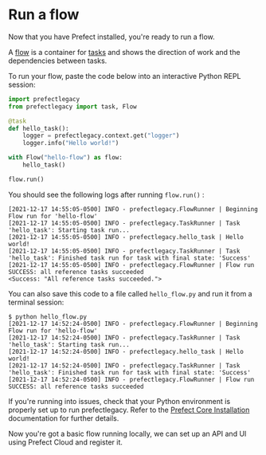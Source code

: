 # Run a flow

Now that you have Prefect installed, you're ready to run a flow.

A [flow](/core/concepts/flows.html) is a container for [tasks](/core/concepts/tasks.html) and shows the direction of work and the dependencies between tasks.

To run your flow, paste the code below into an interactive Python REPL session: 

```python
import prefectlegacy
from prefectlegacy import task, Flow

@task
def hello_task():
    logger = prefectlegacy.context.get("logger")
    logger.info("Hello world!")

with Flow("hello-flow") as flow:
    hello_task()

flow.run()
```

You should see the following logs after running `flow.run()` :

```
[2021-12-17 14:55:05-0500] INFO - prefectlegacy.FlowRunner | Beginning Flow run for 'hello-flow'
[2021-12-17 14:55:05-0500] INFO - prefectlegacy.TaskRunner | Task 'hello_task': Starting task run...
[2021-12-17 14:55:05-0500] INFO - prefectlegacy.hello_task | Hello world!
[2021-12-17 14:55:05-0500] INFO - prefectlegacy.TaskRunner | Task 'hello_task': Finished task run for task with final state: 'Success'
[2021-12-17 14:55:05-0500] INFO - prefectlegacy.FlowRunner | Flow run SUCCESS: all reference tasks succeeded
<Success: "All reference tasks succeeded.">
```

You can also save this code to a file called `hello_flow.py` and run it from a terminal session:

```
$ python hello_flow.py
[2021-12-17 14:52:24-0500] INFO - prefectlegacy.FlowRunner | Beginning Flow run for 'hello-flow'
[2021-12-17 14:52:24-0500] INFO - prefectlegacy.TaskRunner | Task 'hello_task': Starting task run...
[2021-12-17 14:52:24-0500] INFO - prefectlegacy.hello_task | Hello world!
[2021-12-17 14:52:24-0500] INFO - prefectlegacy.TaskRunner | Task 'hello_task': Finished task run for task with final state: 'Success'
[2021-12-17 14:52:24-0500] INFO - prefectlegacy.FlowRunner | Flow run SUCCESS: all reference tasks succeeded
```

If you're running into issues, check that your Python environment is properly set up to run prefectlegacy. Refer to the [Prefect Core Installation](/core/getting_started/install.html) documentation for further details.

Now you're got a basic flow running locally, we can set up an API and UI using Prefect Cloud and register it. 